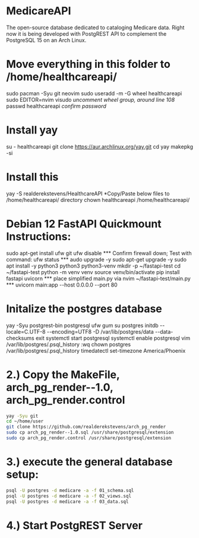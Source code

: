# MedicareAPI
The open-source database dedicated to cataloging Medicare data. Right now it is being developed with PostgREST API to complement the PostgreSQL 15 on an Arch Linux.

# Move everything in this folder to /home/healthcareapi/
sudo pacman -Syu git neovim
sudo useradd -m -G wheel healthcareapi
sudo EDITOR=nvim visudo
    *uncomment wheel group, around line 108*
passwd healthcareapi
    *confirm password*

# Install yay
su - healthcareapi
git clone https://aur.archlinux.org/yay.git
cd yay
makepkg -si

# Install this
yay -S realderekstevens/HealthcareAPI
	*Copy/Paste below files to /home/healthcareapi/ directory
chown healthcareapi /home/healthcareapi/

# Debian 12 FastAPI Quickmount Instructions:
sudo apt-get install ufw git
ufw disable
	*** Confirm firewall down; Test with command: ufw status ***
audo upgrade -y
sudo apt-get upgrade -y
sudo apt install -y python3 python3 python3-venv
mkdir -p ~/fastapi-test
cd ~/fastapi-test
python -m venv venv
source venv/bin/activate
pip install fastapi uvicorn
	*** place simplified main.py via nvim ~/fastapi-test/main.py ***
uvicorn main:app --host 0.0.0.0 --port 80
 

# Initalize the postgres database
yay -Syu postgrest-bin postgresql ufw gum
su postgres
initdb --locale=C.UTF-8 --encoding=UTF8 -D /var/lib/postgres/data --data-checksums
exit
systemctl start postgresql
systemctl enable postgresql
vim /var/lib/postgres/.psql_history
	:wq
chown postgres /var/lib/postgres/.psql_history
timedatectl set-timezone America/Phoenix

# 2.) Copy the MakeFile, arch_pg_render--1.0, arch_pg_render.control
```bash
yay -Syu git
cd ~/home/user
git clone https://github.com/realderekstevens/arch_pg_render
sudo cp arch_pg_render--1.0.sql /usr/share/postgresql/extension
sudo cp arch_pg_render.control /usr/share/postgresql/extension
```

# 3.) execute the general database setup:
```bash
psql -U postgres -d medicare -a -f 01_schema.sql
psql -U postgres -d medicare -a -f 02_views.sql
psql -U postgres -d medicare -a -f 03_data.sql
```

# 4.) Start PostgREST Server
